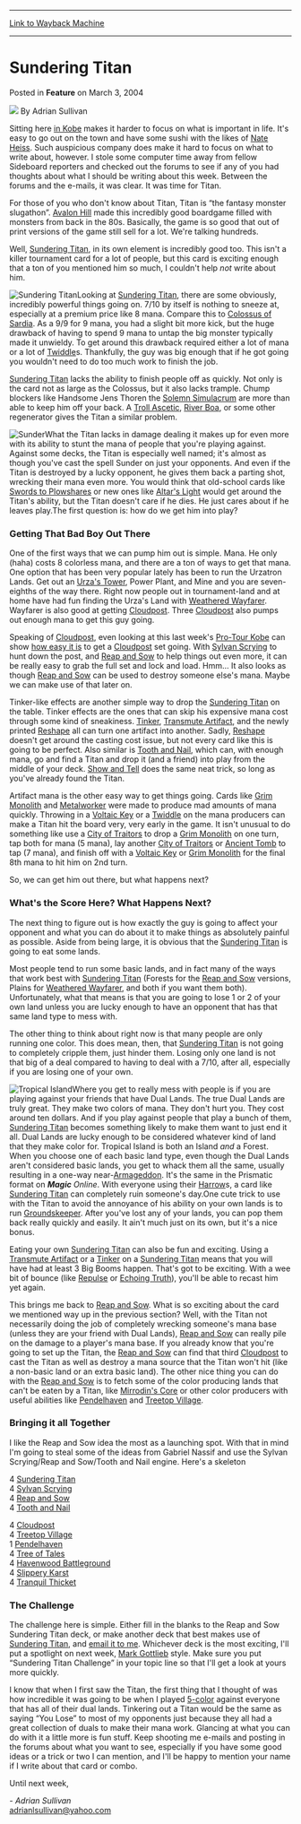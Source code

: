 
---
[Link to Wayback Machine](https://web.archive.org/web/20220808162742/https://magic.wizards.com/en/articles/archive/feature/sundering-titan-2004-03-03)

[_metadata_:author]:- "Adrian Sullivan"
[_metadata_:description]:- "Sitting here in Kobe makes it harder to focus on what is important in life. It's easy to go out on the town and have some sushi with the likes of Nate Heiss. Such auspicious company does make it hard to focus on what to write about, however. I stole some computer time away from fellow Sideboard reporters and checked out the forums to see if any of you had thoughts about what I"
[_metadata_:generator]:- "Drupal 7 (http://drupal.org)"
[_metadata_:publish_date]:- "2004-03-03"
[_metadata_:title]:- "Sundering Titan"
[_metadata_:wayback_capture_timestamp]:- "2022-08-08 16:27:42+00:00"
[_metadata_:wayback_raw_url]:- "https://web.archive.org/web/20220808162742id_/https://magic.wizards.com/en/articles/archive/feature/sundering-titan-2004-03-03"
[_metadata_:wayback_url]:- "https://magic.wizards.com/en/articles/archive/feature/sundering-titan-2004-03-03"
---


Sundering Titan
===============



 Posted in **Feature**
 on March 3, 2004 






![](https://media.magic.wizards.com/styles/auth_small/public/images/person/authorpic_adriansullivan.jpg)
By Adrian Sullivan











Sitting here [in Kobe](/en/events/coverage/live-coverage-2004-pro-tour-kobe) makes it harder to focus on what is important in life. It's easy to go out on the town and have some sushi with the likes of [Nate Heiss](http://archive.wizards.com/Magic/Magazine/Article.aspx?x=mtgcom/daily/nh3). Such auspicious company does make it hard to focus on what to write about, however. I stole some computer time away from fellow Sideboard reporters and checked out the forums to see if any of you had thoughts about what I should be writing about this week. Between the forums and the e-mails, it was clear. It was time for Titan. 

For those of you who don't know about Titan, Titan is “the fantasy monster slugathon”. [Avalon Hill](http://www.avalonhill.com) made this incredibly good boardgame filled with monsters from back in the 80s. Basically, the game is so good that out of print versions of the game still sell for a lot. We're talking hundreds. 

Well, [Sundering Titan](https://gatherer.wizards.com/Pages/Card/Details.aspx?name=Sundering+Titan), in its own element is incredibly good too. This isn't a killer tournament card for a lot of people, but this card is exciting enough that a ton of you mentioned him so much, I couldn't help *not* write about him.

![Sundering Titan](http://gatherer.wizards.com/Handlers/Image.ashx?type=card&name=Sundering+Titan)Looking at [Sundering Titan](https://gatherer.wizards.com/Pages/Card/Details.aspx?name=Sundering+Titan), there are some obviously, incredibly powerful things going on. 7/10 by itself is nothing to sneeze at, especially at a premium price like 8 mana. Compare this to [Colossus of Sardia](https://gatherer.wizards.com/Pages/Card/Details.aspx?name=Colossus+of+Sardia). As a 9/9 for 9 mana, you had a slight bit more kick, but the huge drawback of having to spend 9 mana to untap the big monster typically made it unwieldy. To get around this drawback required either a lot of mana or a lot of [Twiddle](https://gatherer.wizards.com/Pages/Card/Details.aspx?name=Twiddle)s. Thankfully, the guy was big enough that if he got going you wouldn't need to do too much work to finish the job.

[Sundering Titan](https://gatherer.wizards.com/Pages/Card/Details.aspx?name=Sundering+Titan) lacks the ability to finish people off as quickly. Not only is the card not as large as the Colossus, but it also lacks trample. Chump blockers like Handsome Jens Thoren the [Solemn Simulacrum](https://gatherer.wizards.com/Pages/Card/Details.aspx?name=Solemn+Simulacrum) are more than able to keep him off your back. A [Troll Ascetic](https://gatherer.wizards.com/Pages/Card/Details.aspx?name=Troll+Ascetic), [River Boa](https://gatherer.wizards.com/Pages/Card/Details.aspx?name=River+Boa), or some other regenerator gives the Titan a similar problem.

![Sunder](http://gatherer.wizards.com/Handlers/Image.ashx?type=card&name=Sunder)What the Titan lacks in damage dealing it makes up for even more with its ability to stunt the mana of people that you're playing against. Against some decks, the Titan is especially well named; it's almost as though you've cast the spell Sunder on just your opponents. And even if the Titan is destroyed by a lucky opponent, he gives them back a parting shot, wrecking their mana even more. You would think that old-school cards like [Swords to Plowshares](https://gatherer.wizards.com/Pages/Card/Details.aspx?name=Swords+to+Plowshares) or new ones like [Altar's Light](https://gatherer.wizards.com/Pages/Card/Details.aspx?name=Altar%27s+Light) would get around the Titan's ability, but the Titan doesn't care if he dies. He just cares about if he leaves play.The first question is: how do we get him into play?

### Getting That Bad Boy Out There

One of the first ways that we can pump him out is simple. Mana. He only (haha) costs 8 colorless mana, and there are a ton of ways to get that mana. One option that has been very popular lately has been to run the Urzatron Lands. Get out an [Urza's Tower](https://gatherer.wizards.com/Pages/Card/Details.aspx?name=Urza%27s+Tower), Power Plant, and Mine and you are seven-eighths of the way there. Right now people out in tournament-land and at home have had fun finding the Urza's Land with [Weathered Wayfarer](https://gatherer.wizards.com/Pages/Card/Details.aspx?name=Weathered+Wayfarer). Wayfarer is also good at getting [Cloudpost](https://gatherer.wizards.com/Pages/Card/Details.aspx?name=Cloudpost). Three [Cloudpost](https://gatherer.wizards.com/Pages/Card/Details.aspx?name=Cloudpost) also pumps out enough mana to get this guy going.


Speaking of [Cloudpost](https://gatherer.wizards.com/Pages/Card/Details.aspx?name=Cloudpost), even looking at this last week's [Pro-Tour Kobe](/en/events/coverage/live-coverage-2004-pro-tour-kobe) can show [how easy it is](/en/articles/archive/event-coverage/deck-tech-twelvepost-2004-02-27) to get a [Cloudpost](https://gatherer.wizards.com/Pages/Card/Details.aspx?name=Cloudpost) set going. With [Sylvan Scrying](https://gatherer.wizards.com/Pages/Card/Details.aspx?name=Sylvan+Scrying) to hunt down the post, and [Reap and Sow](https://gatherer.wizards.com/Pages/Card/Details.aspx?name=Reap+and+Sow) to help things out even more, it can be really easy to grab the full set and lock and load. Hmm… It also looks as though [Reap and Sow](https://gatherer.wizards.com/Pages/Card/Details.aspx?name=Reap+and+Sow) can be used to destroy someone else's mana. Maybe we can make use of that later on.

Tinker-like effects are another simple way to drop the [Sundering Titan](https://gatherer.wizards.com/Pages/Card/Details.aspx?name=Sundering+Titan) on the table. Tinker effects are the ones that can skip his expensive mana cost through some kind of sneakiness. [Tinker](https://gatherer.wizards.com/Pages/Card/Details.aspx?name=Tinker), [Transmute Artifact](https://gatherer.wizards.com/Pages/Card/Details.aspx?name=Transmute+Artifact), and the newly printed [Reshape](https://gatherer.wizards.com/Pages/Card/Details.aspx?name=Reshape) all can turn one artifact into another. Sadly, [Reshape](https://gatherer.wizards.com/Pages/Card/Details.aspx?name=Reshape) doesn't get around the casting cost issue, but not every card like this is going to be perfect. Also similar is [Tooth and Nail](https://gatherer.wizards.com/Pages/Card/Details.aspx?name=Tooth+and+Nail), which can, with enough mana, go and find a Titan and drop it (and a friend) into play from the middle of your deck. [Show and Tell](https://gatherer.wizards.com/Pages/Card/Details.aspx?name=Show+and+Tell) does the same neat trick, so long as you've already found the Titan.

Artifact mana is the other easy way to get things going. Cards like [Grim Monolith](https://gatherer.wizards.com/Pages/Card/Details.aspx?name=Grim+Monolith) and [Metalworker](https://gatherer.wizards.com/Pages/Card/Details.aspx?name=Metalworker) were made to produce mad amounts of mana quickly. Throwing in a [Voltaic Key](https://gatherer.wizards.com/Pages/Card/Details.aspx?name=Voltaic+Key) or a [Twiddle](https://gatherer.wizards.com/Pages/Card/Details.aspx?name=Twiddle) on the mana producers can make a Titan hit the board very, very early in the game. It isn't unusual to do something like use a [City of Traitors](https://gatherer.wizards.com/Pages/Card/Details.aspx?name=City+of+Traitors) to drop a [Grim Monolith](https://gatherer.wizards.com/Pages/Card/Details.aspx?name=Grim+Monolith) on one turn, tap both for mana (5 mana), lay another [City of Traitors](https://gatherer.wizards.com/Pages/Card/Details.aspx?name=City+of+Traitors) or [Ancient Tomb](https://gatherer.wizards.com/Pages/Card/Details.aspx?name=Ancient+Tomb) to tap (7 mana), and finish off with a [Voltaic Key](https://gatherer.wizards.com/Pages/Card/Details.aspx?name=Voltaic+Key) or [Grim Monolith](https://gatherer.wizards.com/Pages/Card/Details.aspx?name=Grim+Monolith) for the final 8th mana to hit him on 2nd turn.

So, we can get him out there, but what happens next?

### What's the Score Here? What Happens Next?

The next thing to figure out is how exactly the guy is going to affect your opponent and what you can do about it to make things as absolutely painful as possible. Aside from being large, it is obvious that the [Sundering Titan](https://gatherer.wizards.com/Pages/Card/Details.aspx?name=Sundering+Titan) is going to eat some lands.

Most people tend to run some basic lands, and in fact many of the ways that work best with [Sundering Titan](https://gatherer.wizards.com/Pages/Card/Details.aspx?name=Sundering+Titan) (Forests for the [Reap and Sow](https://gatherer.wizards.com/Pages/Card/Details.aspx?name=Reap+and+Sow) versions, Plains for [Weathered Wayfarer](https://gatherer.wizards.com/Pages/Card/Details.aspx?name=Weathered+Wayfarer), and both if you want them both). Unfortunately, what that means is that you are going to lose 1 or 2 of your own land unless you are lucky enough to have an opponent that has that same land type to mess with.

The other thing to think about right now is that many people are only running one color. This does mean, then, that [Sundering Titan](https://gatherer.wizards.com/Pages/Card/Details.aspx?name=Sundering+Titan) is not going to completely cripple them, just hinder them. Losing only one land is not that big of a deal compared to having to deal with a 7/10, after all, especially if you are losing one of your own.

![Tropical Island](http://gatherer.wizards.com/Handlers/Image.ashx?type=card&name=Tropical+Island)Where you get to really mess with people is if you are playing against your friends that have Dual Lands. The true Dual Lands are truly great. They make two colors of mana. They don't hurt you. They cost around ten dollars. And if you play against people that play a bunch of them, [Sundering Titan](https://gatherer.wizards.com/Pages/Card/Details.aspx?name=Sundering+Titan) becomes something likely to make them want to just end it all. Dual Lands are lucky enough to be considered whatever kind of land that they make color for. Tropical Island is both an Island *and* a Forest. When you choose one of each basic land type, even though the Dual Lands aren't considered basic lands, you get to whack them all the same, usually resulting in a one-way near-[Armageddon](https://gatherer.wizards.com/Pages/Card/Details.aspx?name=Armageddon). It's the same in the Prismatic format on ***Magic** Online*. With everyone using their [Harrow](https://gatherer.wizards.com/Pages/Card/Details.aspx?name=Harrow)s, a card like [Sundering Titan](https://gatherer.wizards.com/Pages/Card/Details.aspx?name=Sundering+Titan) can completely ruin someone's day.One cute trick to use with the Titan to avoid the annoyance of his ability on your own lands is to run [Groundskeeper](https://gatherer.wizards.com/Pages/Card/Details.aspx?name=Groundskeeper). After you've lost any of your lands, you can pop them back really quickly and easily. It ain't much just on its own, but it's a nice bonus.

Eating your own [Sundering Titan](https://gatherer.wizards.com/Pages/Card/Details.aspx?name=Sundering+Titan) can also be fun and exciting. Using a [Transmute Artifact](https://gatherer.wizards.com/Pages/Card/Details.aspx?name=Transmute+Artifact) or a [Tinker](https://gatherer.wizards.com/Pages/Card/Details.aspx?name=Tinker) on a [Sundering Titan](https://gatherer.wizards.com/Pages/Card/Details.aspx?name=Sundering+Titan) means that you will have had at least 3 Big Booms happen. That's got to be exciting. With a wee bit of bounce (like [Repulse](https://gatherer.wizards.com/Pages/Card/Details.aspx?name=Repulse) or [Echoing Truth](https://gatherer.wizards.com/Pages/Card/Details.aspx?name=Echoing+Truth)), you'll be able to recast him yet again.

This brings me back to [Reap and Sow](https://gatherer.wizards.com/Pages/Card/Details.aspx?name=Reap+and+Sow). What is so exciting about the card we mentioned way up in the previous section? Well, with the Titan not necessarily doing the job of completely wrecking someone's mana base (unless they are your friend with Dual Lands), [Reap and Sow](https://gatherer.wizards.com/Pages/Card/Details.aspx?name=Reap+and+Sow) can really pile on the damage to a player's mana base. If you already know that you're going to set up the Titan, the [Reap and Sow](https://gatherer.wizards.com/Pages/Card/Details.aspx?name=Reap+and+Sow) can find that third [Cloudpost](https://gatherer.wizards.com/Pages/Card/Details.aspx?name=Cloudpost) to cast the Titan as well as destroy a mana source that the Titan won't hit (like a non-basic land or an extra basic land). The other nice thing you can do with the [Reap and Sow](https://gatherer.wizards.com/Pages/Card/Details.aspx?name=Reap+and+Sow) is to fetch some of the color producing lands that can't be eaten by a Titan, like [Mirrodin's Core](https://gatherer.wizards.com/Pages/Card/Details.aspx?name=Mirrodin%27s+Core) or other color producers with useful abilities like [Pendelhaven](https://gatherer.wizards.com/Pages/Card/Details.aspx?name=Pendelhaven) and [Treetop Village](https://gatherer.wizards.com/Pages/Card/Details.aspx?name=Treetop+Village).

### Bringing it all Together

I like the Reap and Sow idea the most as a launching spot. With that in mind I'm going to steal some of the ideas from Gabriel Nassif and use the Sylvan Scrying/Reap and Sow/Tooth and Nail engine. Here's a skeleton

4 [Sundering Titan](https://gatherer.wizards.com/Pages/Card/Details.aspx?name=Sundering+Titan)  
 4 [Sylvan Scrying](https://gatherer.wizards.com/Pages/Card/Details.aspx?name=Sylvan+Scrying)  
 4 [Reap and Sow](https://gatherer.wizards.com/Pages/Card/Details.aspx?name=Reap+and+Sow)  
 4 [Tooth and Nail](https://gatherer.wizards.com/Pages/Card/Details.aspx?name=Tooth+and+Nail)

4 [Cloudpost](https://gatherer.wizards.com/Pages/Card/Details.aspx?name=Cloudpost)  
 4 [Treetop Village](https://gatherer.wizards.com/Pages/Card/Details.aspx?name=Treetop+Village)  
 1 [Pendelhaven](https://gatherer.wizards.com/Pages/Card/Details.aspx?name=Pendelhaven)  
 4 [Tree of Tales](https://gatherer.wizards.com/Pages/Card/Details.aspx?name=Tree+of+Tales)  
 4 [Havenwood Battleground](https://gatherer.wizards.com/Pages/Card/Details.aspx?name=Havenwood+Battleground)  
 4 [Slippery Karst](https://gatherer.wizards.com/Pages/Card/Details.aspx?name=Slippery+Karst)  
 4 [Tranquil Thicket](https://gatherer.wizards.com/Pages/Card/Details.aspx?name=Tranquil+Thicket)

### The Challenge

The challenge here is simple. Either fill in the blanks to the Reap and Sow Sundering Titan deck, or make another deck that best makes use of [Sundering Titan](https://gatherer.wizards.com/Pages/Card/Details.aspx?name=Sundering+Titan), and [email it to me](mailto:%20adrianlsullivan@yahoo.com). Whichever deck is the most exciting, I'll put a spotlight on next week, [Mark Gottlieb](http://archive.wizards.com/Magic/Magazine/Article.aspx?x=mtgcom/authorarchive&author=MarkGottlieb) style. Make sure you put “Sundering Titan Challenge” in your topic line so that I'll get a look at yours more quickly.

I know that when I first saw the Titan, the first thing that I thought of was how incredible it was going to be when I played [5-color](http://www.5-color.com) against everyone that has all of their dual lands. Tinkering out a Titan would be the same as saying “You Lose” to most of my opponents just because they all had a great collection of duals to make their mana work. Glancing at what you can do with it a little more is fun stuff. Keep shooting me e-mails and posting in the forums about what you want to see, especially if you have some good ideas or a trick or two I can mention, and I'll be happy to mention your name if I write about that card or combo.

Until next week,

*- Adrian Sullivan*  
adrianlsullivan@yahoo.com







